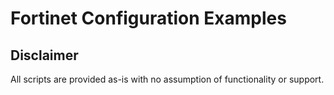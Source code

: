 # Fortinet Configuration Examples

## Disclaimer

All scripts are provided as-is with no assumption of functionality or support.